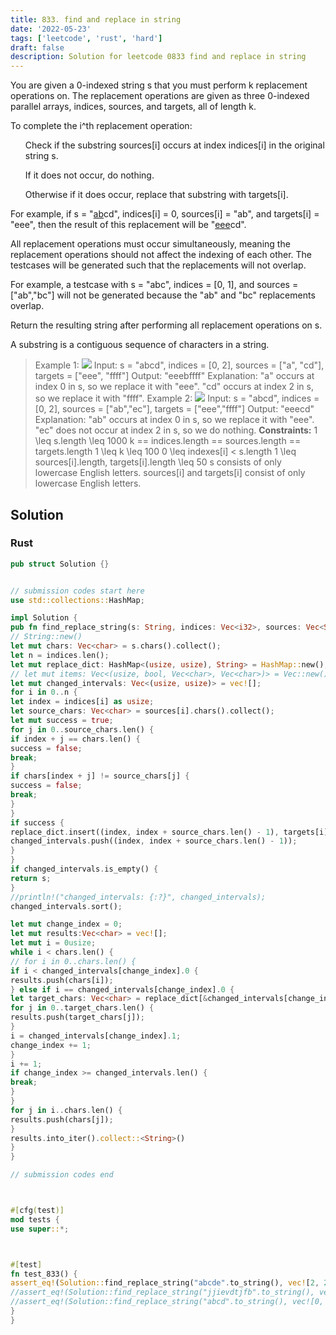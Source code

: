 ```yaml
---
title: 833. find and replace in string
date: '2022-05-23'
tags: ['leetcode', 'rust', 'hard']
draft: false
description: Solution for leetcode 0833 find and replace in string
---
```




You are given a 0-indexed string s that you must perform k replacement operations on. The replacement operations are given as three 0-indexed parallel arrays, indices, sources, and targets, all of length k.

To complete the i^th replacement operation:

<ol>

Check if the substring sources[i] occurs at index indices[i] in the original string s.

If it does not occur, do nothing.

Otherwise if it does occur, replace that substring with targets[i].

</ol>

For example, if s <TeX>=</TeX> "<u>ab</u>cd", indices[i] <TeX>=</TeX> 0, sources[i] <TeX>=</TeX> "ab", and targets[i] <TeX>=</TeX> "eee", then the result of this replacement will be "<u>eee</u>cd".

All replacement operations must occur simultaneously, meaning the replacement operations should not affect the indexing of each other. The testcases will be generated such that the replacements will not overlap.



For example, a testcase with s <TeX>=</TeX> "abc", indices <TeX>=</TeX> [0, 1], and sources <TeX>=</TeX> ["ab","bc"] will not be generated because the "ab" and "bc" replacements overlap.



Return the resulting string after performing all replacement operations on s.

A substring is a contiguous sequence of characters in a string.



>   Example 1:
>   ![](https://assets.leetcode.com/uploads/2021/06/12/833-ex1.png)
>   Input: s <TeX>=</TeX> "abcd", indices <TeX>=</TeX> [0, 2], sources <TeX>=</TeX> ["a", "cd"], targets <TeX>=</TeX> ["eee", "ffff"]
>   Output: "eeebffff"
>   Explanation:
>   "a" occurs at index 0 in s, so we replace it with "eee".
>   "cd" occurs at index 2 in s, so we replace it with "ffff".
>   Example 2:
>   ![](https://assets.leetcode.com/uploads/2021/06/12/833-ex2-1.png)
>   Input: s <TeX>=</TeX> "abcd", indices <TeX>=</TeX> [0, 2], sources <TeX>=</TeX> ["ab","ec"], targets <TeX>=</TeX> ["eee","ffff"]
>   Output: "eeecd"
>   Explanation:
>   "ab" occurs at index 0 in s, so we replace it with "eee".
>   "ec" does not occur at index 2 in s, so we do nothing.
**Constraints:**
>   	1 <TeX>\leq</TeX> s.length <TeX>\leq</TeX> 1000
>   	k <TeX>=</TeX><TeX>=</TeX> indices.length <TeX>=</TeX><TeX>=</TeX> sources.length <TeX>=</TeX><TeX>=</TeX> targets.length
>   	1 <TeX>\leq</TeX> k <TeX>\leq</TeX> 100
>   	0 <TeX>\leq</TeX> indexes[i] < s.length
>   	1 <TeX>\leq</TeX> sources[i].length, targets[i].length <TeX>\leq</TeX> 50
>   	s consists of only lowercase English letters.
>   	sources[i] and targets[i] consist of only lowercase English letters.


## Solution


### Rust
```rust
pub struct Solution {}


// submission codes start here
use std::collections::HashMap;

impl Solution {
pub fn find_replace_string(s: String, indices: Vec<i32>, sources: Vec<String>, targets: Vec<String>) -> String {
// String::new()
let mut chars: Vec<char> = s.chars().collect();
let n = indices.len();
let mut replace_dict: HashMap<(usize, usize), String> = HashMap::new();
// let mut items: Vec<(usize, bool, Vec<char>, Vec<char>)> = Vec::new();
let mut changed_intervals: Vec<(usize, usize)> = vec![];
for i in 0..n {
let index = indices[i] as usize;
let source_chars: Vec<char> = sources[i].chars().collect();
let mut success = true;
for j in 0..source_chars.len() {
if index + j == chars.len() {
success = false;
break;
}
if chars[index + j] != source_chars[j] {
success = false;
break;
}
}
if success {
replace_dict.insert((index, index + source_chars.len() - 1), targets[i].clone());
changed_intervals.push((index, index + source_chars.len() - 1));
}
}
if changed_intervals.is_empty() {
return s;
}
//println!("changed_intervals: {:?}", changed_intervals);
changed_intervals.sort();

let mut change_index = 0;
let mut results:Vec<char> = vec![];
let mut i = 0usize;
while i < chars.len() {
// for i in 0..chars.len() {
if i < changed_intervals[change_index].0 {
results.push(chars[i]);
} else if i == changed_intervals[change_index].0 {
let target_chars: Vec<char> = replace_dict[&changed_intervals[change_index]].chars().collect();
for j in 0..target_chars.len() {
results.push(target_chars[j]);
}
i = changed_intervals[change_index].1;
change_index += 1;
}
i += 1;
if change_index >= changed_intervals.len() {
break;
}
}
for j in i..chars.len() {
results.push(chars[j]);
}
results.into_iter().collect::<String>()
}
}

// submission codes end



#[cfg(test)]
mod tests {
use super::*;



#[test]
fn test_833() {
assert_eq!(Solution::find_replace_string("abcde".to_string(), vec![2, 2], vec_string!["cdef", "bc"], vec_string!["f", "fe"]), "abcde".to_string());
//assert_eq!(Solution::find_replace_string("jjievdtjfb".to_string(), vec![4, 6, 1], vec_string!["md", "tjgb", "jf"], vec_string!["foe", "oov", "e"]), "jjievdtjfb".to_string());
//assert_eq!(Solution::find_replace_string("abcd".to_string(), vec![0, 2], vec_string!["a", "cd"], vec_string!["eee", "ffff"]), "eeebffff".to_string());
}
}

```
